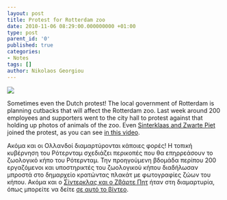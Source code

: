 ```yaml
---
layout: post
title: Protest for Rotterdam zoo
date: 2010-11-06 08:29:00.000000000 +01:00
type: post
parent_id: '0'
published: true
categories:
- Notes
tags: []
author: Nikolaos Georgiou
---
```


<img src="{{ site.baseurl }}/assets/2010/blijdorp.jpg" />

Sometimes even the Dutch protest! The local government of Rotterdam is planning cutbacks that will affect the Rotterdam zoo. Last week around 200 employees and supporters went to the city hall to protest against that holding up photos of animals of the zoo. Even <a href="http://en.wikipedia.org/wiki/Zwarte_Piet" target="_blank">Sinterklaas and Zwarte Piet</a> joined the protest, as you can see <a href="http://www.zie.nl/video/algemeen/Demonstratie-tegen-bezuinigingen-Blijdorp/m1fzqk8fa7pf" target="_blank">in this video</a>.

Ακόμα και οι Ολλανδοί διαμαρτύρονται κάποιες φορές! Η τοπική κυβέρνηση του Ρότερνταμ σχεδιάζει περικοπές που θα επηρρεάσουν το ζωολογικό κήπο του Ρότερνταμ. Την προηγούμενη βδομάδα περίπου 200 εργαζόμενοι και υποστηρικτές του ζωολογικού κήπου διαδήλωσαν μπροστά στο δημαρχείο κρατώντας πλακάτ με φωτογραφίες ζώων του κήπου. Ακόμα και ο <a href="http://en.wikipedia.org/wiki/Zwarte_Piet" target="_blank">Σίντερκλας και ο Ζβάρτε Πητ</a> ήταν στη διαμαρτυρία, όπως μπορείτε να δείτε <a href="http://www.zie.nl/video/algemeen/Demonstratie-tegen-bezuinigingen-Blijdorp/m1fzqk8fa7pf" target="_blank">σε αυτό το βίντεο</a>.
